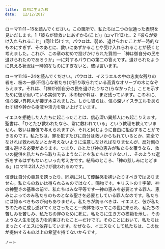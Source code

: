 ```yaml
---
title:  自然に生えた枝
date:   12/12/2017
---
```


ローマ11:11∼15を読んでください。この箇所で、私たちは二つの似通った表現を見いだします。1「彼らが皆救いにあずかる(こと)」(ロマ11:12)と、2「彼らが受け入れられること」(同11:15)です。パウロは、弱め、退けられたことが一時的なものにすぎず、そのあとに、救いにあずかることや受け入れられることが続くと考えました。これが、この章の初めで投げかけられた質問―「神は御自分の民を退けられたのであろうか」―に対するパウロの第二の答えです。退けられたように見える状況は一時的なものにすぎないと、彼は言います。

ローマ11:16∼24を読んでください。パウロは、イスラエルの中の忠実な残りの者を、枝の一部(不信心な者たち)が折り取られている高貴なオリーブの木になぞらえます。それは、「(神が)御自分の民を退けたりなさ(らなかった)」ことを示すために彼が用いている実例です。木の根や幹は、まだ残っています。この木に、信心深い異邦人が接ぎ木されました。しかし彼らは、信心深いイスラエルをあらわす根や幹から樹液や活力を吸い上げています。

イエスを拒絶した人たちに起こったことは、信心深い異邦人にも起こりえます。聖書は、「ひとたび救われたなら、常に救われている」という教理を教えていません。救いは無償で与えられますが、それと同じように自由に拒否することができるのです。私たちは、罪を犯すたびに自分は救いからもれているとか、完全でなければ救われないとか考えないように注意しなければなりませんが、反対側の溝も避ける必要があります。つまり、ひとたび神の恵みが私たちを覆うなら、救いの提供を私たちから取り去るようなことを私たちはできないし、そのような選択をするはずもないといった考え方です。結局のところ、「神の慈しみにとどまる」(ロマ11:22)人だけが救われるのです。

信徒は自分の善意を誇ったり、同胞に対して優越感を抱いたりすべきではありません。私たちの救いは得られるものではなく、賜物です。キリストの十字架、神の神聖さの基準の前で、私たちはみな平等です―神の恵みを必要とする罪人、恵みによってのみ私たちのものとなる聖さを必要としている罪人なのです。私たちには誇るべきものが何もありません。私たちが誇るべきは、イエスと、彼が私たちのために成し遂げてくださったこと―肉体を取ってこの世に来られ、私たちの苦しみを苦しみ、私たちの罪のために死に、私たちに生き方の模範を示し、そのような人生を送る力を約束されたこと―だけです。そのことにおいて、私たちはまったくイエスに依存しています。なぜなら、イエスなくして私たちは、この世が提供するもの以上の希望を持てないからです。

`ノート`
